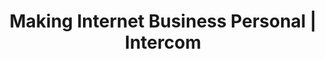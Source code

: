 ---
name: intercom

host: intercom.com
origin: https://intercom.com
pathname: /
search: 
href: https://intercom.com/
title: Making Internet Business Personal | Intercom

ogTitle: Making Internet Business Personal | Intercom

twitterTitle: Making Internet Business Personal | Intercom

description: >-
  Intercom helps over 25,000 global organizations deliver better customer
  support via personalized conversations and automated support.

ogDescription: >-
  Intercom helps over 25,000 global organizations deliver better customer
  support via personalized conversations and automated support.

image: https://images.ctfassets.net/xny2w179f4ki/CQfs2UNLO6121cKtsbqAa/07dd517fe53137795ebd7f87f559147d/opengraph.png
ogImage: https://images.ctfassets.net/xny2w179f4ki/CQfs2UNLO6121cKtsbqAa/07dd517fe53137795ebd7f87f559147d/opengraph.png
twitterImage: https://images.ctfassets.net/xny2w179f4ki/CQfs2UNLO6121cKtsbqAa/07dd517fe53137795ebd7f87f559147d/opengraph.png
keywords: 
logo: https://www.intercom.com/_next/static/images/intercom-logo-7b36b3b2916d7eaacad8cbcec92ead24.png
---
